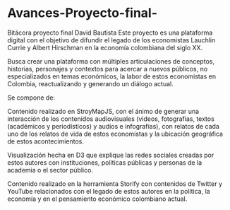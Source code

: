# Avances-Proyecto-final-
Bitácora proyecto final David Bautista
Este proyecto es una plataforma digital con el objetivo de difundir el legado de los economistas Lauchlin Currie y Albert Hirschman en la economía colombiana del siglo XX.

Busca crear una plataforma con múltiples articulaciones de conceptos, historias, personajes y contextos para acercar a nuevos públicos, no especializados en temas económicos, la labor de estos economistas en Colombia, reactualizando y
generando un diálogo actual.

Se compone de:

Contenido realizado en StroyMapJS, con el ánimo de generar una interacción de los contenidos audiovisuales (videos, fotografías, textos (académicos y periodísticos) y audios e infografías), con relatos de cada uno de los relatos de vida de estos economistas y la ubicación geográfica de estos acontecimientos. 

Visualización hecha en D3 que explique las redes sociales creadas por estos autores con instituciones, políticas públicas y personas de la academia o el sector público. 

Contenido realizado en la herramienta Storify con contenidos de Twitter y YouTube relacionados con el legado de estos autores en la política, la economía y en el pensamiento económico colombiano actual. 
